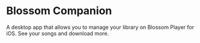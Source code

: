 # Blossom Companion
A desktop app that allows you to manage your library on Blossom Player for iOS. See your songs and download more. 
